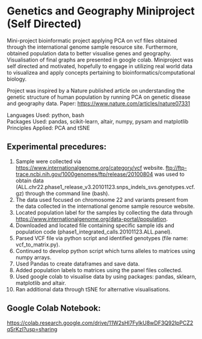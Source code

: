 # Genetics and Geography Miniproject (Self Directed)
Mini-project bioinformatic project applying PCA on vcf files obtained through the international genome sample resource site. Furthermore, obtained population data to better visualise genes and geography. Visualisation of final graphs are presented in google colab. Miniproject was self directed and motivated, hopefully to engage in utilizing real world data to visualizea and apply concepts pertaining to bioinformatics/computational biology. 

Project was inspired by a Nature published article on understanding the genetic structure of human population by running PCA on genetic disease and geography data. Paper: https://www.nature.com/articles/nature07331

Languages Used: python, bash <br />
Packages Used: pandas, scikit-learn, altair, numpy, pysam and matplotlib <br />
Principles Applied: PCA and tSNE <br />

## Experimental precedures: 
1) Sample were collected via https://www.internationalgenome.org/category/vcf website. ftp://ftp-trace.ncbi.nih.gov/1000genomes/ftp/release/20100804 was used to obtain data (ALL.chr22.phase1_release_v3.20101123.snps_indels_svs.genotypes.vcf.gz) through the command line (bash). 
2) The data used focused on chromosome 22 and variants present from the data collected in the international genome sample resource website. 
3) Located population label for the samples by collecting the data through https://www.internationalgenome.org/data-portal/population. 
4) Downloaded and located file containing specific sample ids and population code (phase1_integrated_calls.20101123.ALL.panel). 
5) Parsed VCF file via python script and identified genotypes (file name: vcf_to_matrix.py).
6) Continued to develop python script which turns alleles to matrices using numpy arrays. 
7) Used Pandas to create dataframes and save data.
8) Added population labels to matrices using the panel files collected.
9) Used google colab to visualise data by using packages: pandas, sklearn, matplotlib and altair.
10) Ran additional data through tSNE for alternative visualisations.

## Google Colab Notebook:
https://colab.research.google.com/drive/11W2sHl7FyIkU8wDF3Q92IpPCZ2qSrKzI?usp=sharing
